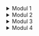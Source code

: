 
<details>
    <summary> Modul 1 </summary>

Refleksi 1:

<br>
    Pada penambahan 2 fitur diatas yaitu edit product dan delete product. Dibuat terpisah 
dalam 2 branch, Dipisahkan agar fitur kodingan diatas lebih rapi dan enak dibaca sehingga 
sewaktu-waktu jika terjadi bug akan lebih gampang untuk dideteksi dan diperbaiki. Menurut saya,
kode yang saya bikin saat ini masi rentan terhadap security dikarenakan saya belum melakukan testing. 
Sehingga perbaikannya selanjutnya adalah melakukan testing pada kode yang sudah jadi. Kode setiap branch sudah
terstruktur dan gampang tetapi harus pindah-pindah branch kadang. Menurut saya, dua branch ini masi bisa digabung agar lebih efisien
tetapi untuk kasus lainnya mungkin branchnya harus dipisah. Biasanya fitur edit dan delete product digabung tetapi ini
malah dipisah


<br>

Refleksi 2 :

<br>
    Saya merasa setelah mengerjakan unit test diatas adalah kodingan yang saya tulis jadi tidak ada bug.
Karena sudah banyak di test sehingga ketika user memasukkan beberapa input tidak akan terjadi error kecuali
input yang diberikan seperti string atau character pada product quantity. Untuk memastikan program diatas
dapat berjalan dengan baik setidaknya ada banyak input yang dicobakan saat testing. 
    Jika memiliki code coverage 100 belum tentu bebas tanpa bug dan error karena ada test yang bisa sajs terlewatkan
atau ada test yang kualitasnya buruk. Menurut saya, jika akan mengurangi kualitas kode karena ada beberapa hal yang buruk.
Seperti adanya duplikasi kode, beberapa nama variable yang kurang meaningful dan karena ada banyak kode menjadikan
kode tersebut berpotensi banyak bug.Untuk itu masi ada beberapa perbaikan yang dapat dikerjakan.
    





</details>

<details>
<summary> Modul 2</summary>

1. List the code quality issue(s) that you fixed during the exercise and explain your strategy on fixing them.

Ada beberapa code yang saya tambahkan untuk memperbaiki code coveragenya. 
Pertama dalam  code coverage saya menambahkan unit test pada controller,model, repo, dan service.
Setelah ditambahkan kode saya menjadi 97%. Semua kondisi yang bisa terjadi dalam repo saya test sehingga code saya
bisa bebas dari bug. Lalu untuk quality lainnya saya tambahkan SonarCLoud unutk mengscan code saya sehingga saya tau ada
kekurangan dimana. Lalu juga saya tambahkan CodeQl untuk memperbaiki lagi kode saya. Sebelumnya workflow yang ditambahkan dalam bidang security
score card sudah menampakan beberapa kekurangan yang ada lalu saya memperbaiki beberapa kekurangan itu.


2. Look at your CI/CD workflows (GitHub)/pipelines (GitLab). Do you think the current implementation has met the definition of Continuous Integration and Continuous Deployment? Explain the reasons (minimum 3 sentences)!

Menurut saya kode workflow saya sudah mengimplementasikan CI/CD. Pertama dari CI, di Workflow ci.yml sudah berjalan dengan benar dan terus-terusan. 
Kedua dalam CD, sudah bisa di deploy dan berjalan dengan baik dan bisa di update setiap melakukan push ke repo. 
Pada ci.yml dilakukan terus terusan testing untuk melihat apakah kode nya berjalan dengan benar. 
Lalu pada scorecard.yml dilihat dalam segi security apakah kode repositorynya sudah secure dari ancaman luar.
Lalu dengan sonarcloud.yml untuk melihat apakah kode nya ada bug di setiap push.
Lalu ada codeql.yml untuk mengintegrasikan CI/CD setiap push.

</details>


<details>
<summary> Modul 3</summary>

Reflection :

Pada tugas kali ini disuruh untuk mengaplikasikan SOLID principle.
Di project ini saya mengaplikasikan yang pertama Single Responsibility Principle.
 Saya membagi ProductController yang berisi class CarController. Lalu saya juga membagi
semua method yang ada di repository sehingga setiap method terbagi tugasnya dalam 1 file contohnya ada di 
UpdateCar.java dan DeleteCar.java. Selanjutnya ada Open-Close principle, Saya menerapkan hal itu pada bagian model
sehingga mereka terbagi menjadi 2 class dan selanjutnya jika ingin ditambahkan attribute langsung bisa dilakukan
tanpa mengubah module lain lagi. 

Untuk prinsip selanjutnya yaitu Liskov Substituion Principle saya mengubah kode pada
CarController yang awalnya merupakan sebuah subclass dari ProductController. CarController tidak harus
menjadi subclass dari ProductController sehingga saya memecah CarController menjadi sebuah class yang tidak bergantung pada productcontroller.
Sehingga Liskov terapply karena tidak ada subclass pada semua kode saya. Pada Interface Segregation, saya mengabungkan 2 interface yang ada 
pada CarService dan ProductService. Saya gabungkan agar semua method menjadi lebih sederhana dan agar semua method
tidak harus dipaksa dipakai saat misalkan membuat sebuah service baru.
Pada Dependency Inversion, semua kode pada service sudah bergantung pada interface sehingga memenuhi principle tersebut.

Single Responsibility Principle (SRP):

Keuntungan: Memisahkan tanggung jawab setiap kelas membuat kode menjadi lebih mudah dipahami, dipelihara, dan diperluas.

Kerugian: Kadang-kadang memisahkan tanggung jawab secara ekstrem dapat menghasilkan banyak kelas kecil yang sulit untuk dikelola dan dipelihara.

Contoh: Pada Controller dipisah dan pada repository beberepa method dipisah

Open/Closed Principle (OCP):

Keuntungan: Memungkinkan perluasan fungsionalitas tanpa harus memodifikasi kode yang sudah ada, sehingga meningkatkan modularitas dan mengurangi risiko kesalahan saat melakukan perubahan.

Kerugian: Penerapan OCP yang berlebihan dapat menghasilkan struktur kode yang terlalu kompleks dan sulit untuk dipahami.

Contoh :Pada model bisa langsung ditambahkan attribute dan di interface juga bisa langsung ditambahkan

Liskov Substitution Principle (LSP):

Keuntungan: Meningkatkan fleksibilitas dan skalabilitas kode dengan memungkinkan penggantian objek superclass dengan objek subclass tanpa mengubah perilaku program.

Kerugian: Penerapan yang tidak tepat dapat menghasilkan hierarki kelas yang rumit dan sulit untuk dimengerti.

Contoh: pada subclass CarController tidak dijadikan subclass lagi

Interface Segregation Principle (ISP):

Keuntungan: Membuat antarmuka yang lebih bersih dan fokus, mengurangi ketergantungan pada metode yang tidak digunakan, dan memudahkan pemeliharaan dan pengembangan kode.

Kerugian: Memecah antarmuka terlalu kecil dapat menghasilkan banyak antarmuka yang membingungkan dan sulit untuk dipelihara.

Contoh: Interface yang digabung pada service

Dependency Inversion Principle (DIP):

Keuntungan: Mendorong ketergantungan yang longgar antara modul dengan memastikan bahwa modul-level tinggi bergantung pada abstraksi daripada implementasi konkret, yang memudahkan pengujian unit dan penyuntikan dependensi.

Kerugian: Memperkenalkan lapisan abstraksi tambahan dapat meningkatkan kompleksitas kode, dan penerapan yang tidak tepat dapat mengakibatkan overhead yang tidak perlu.

Contoh: semua service memakai interface

    



</details>

<details>
 <summary>Modul 4</summary>

Reflection:

1. Reflect based on Percival (2017) proposed self-reflective questions (in “Principles and Best Practice of Testing” submodule, chapter “Evaluating Your Testing Objectives”), whether this TDD flow is useful enough for you or not. If not, explain things that you need to do next time you make more tests.


Menurut pendapat saya, TDD kurang begitu bagus karena alurnya yang aneh dan tidak logis. Semisal saat kita membuat test maka kita
akan lebih fokus pada testingnya bukan fitur programnya. Dan juga menurut saya kurang efektif, karena kita harus memikirkan tentang membuat test dulu
yang pada dasarnya manusia membuat kode dulu baru melakukan testing. Memang TDD membuat kencenderungan menghasilkan bug yang kecil
namun karena pembuatan TDD yang rumit dan aneh maka saya lebih prefer untuk membuat kodingan terlebih dahulu.


2. You have created unit tests in Tutorial. Now reflect whether your tests have successfully followed F.I.R.S.T. principle or not. If not, explain things that you need to do the next time you create more tests.

Dari Principle F.I.R.S.T, 

untuk F yaitu fast, saat kode di run hanya membutuhkan waktu kurang dari waktu 1 s serta tidak menggangu workflownya
sehingga terpenuhi

Untuk I yaitu Isolated/Independent, dari kode saya diatas ini test yang dibuat semua tidak ada yang bergantung pada
method test case lainnya sehingga terpenuhi.

Untuk R yaitu repeatable, bisa dibuktikan dengan menjalankan test beberapa kali dengan hasil yang sama yaitu passed semua maka terpenuhi

Untuk S yaitu Self-Validating, semua test case saat menguji semua method ada yang memakai assertEqual atau assertNull atau
assertThrow sesuai kebutuhan dan juga memenuhi semua kondisi untuk 1 method maka konsep ini juga terpenuhi

Untuk T yaitu thorough/timely, setiap file di service, repository, dan model memiliki happy path dan unhappy path yang mengcover semua test case serta
test case yang dibuat sudah minimal mungkin maka memenuhi hal ini.



</details>



